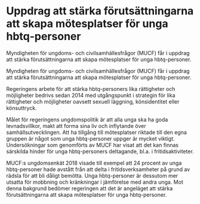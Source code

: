 # Uppdrag att stärka förutsättningarna att skapa mötesplatser för unga hbtq-personer

Myndigheten för ungdoms- och civilsamhällesfrågor (MUCF) får i uppdrag att stärka förutsättningarna att skapa mötesplatser för unga hbtq-personer.

Myndigheten för ungdoms- och civilsamhällesfrågor (MUCF) får i uppdrag att stärka förutsättningarna att skapa mötesplatser för unga hbtq-personer.

Regeringens arbete för att stärka hbtq-personers lika rättigheter och möjligheter bedrivs sedan 2014 med utgångspunkt i strategin för lika rättigheter och möjligheter oavsett sexuell läggning, könsidentitet eller könsuttryck.

Målet för regeringens ungdomspolitik är att alla unga ska ha goda levnadsvillkor, makt att forma sina liv och inflytande över samhällsutvecklingen. Att ha tillgång till mötesplatser riktade till den egna gruppen är något som unga hbtq-personer uppger är mycket viktigt. Undersökningar som genomförts av MUCF har visat att det kan finnas särskilda hinder för unga hbtq-personers deltagande, bl.a. i fritidsaktiviteter.

MUCF:s ungdomsenkät 2018 visade till exempel att 24 procent av unga hbtq-personer hade avstått från att delta i fritidsverksamheter på grund av rädsla för att bli dåligt bemötta. Unga hbtq-personer är dessutom mer utsatta för mobbning och kränkningar i jämförelse med andra unga. Mot denna bakgrund bedömer regeringen att det är angeläget att stärka förutsättningarna att skapa mötesplatser för unga hbtq-personer.
